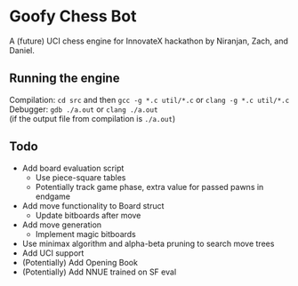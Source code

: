 # Goofy Chess Bot
A (future) UCI chess engine for InnovateX hackathon by Niranjan, Zach, and Daniel.

## Running the engine
Compilation:  `cd src`  and then  `gcc -g *.c util/*.c`  or  `clang -g *.c util/*.c` \
Debugger:  `gdb ./a.out`  or  `clang ./a.out` \
(if the output file from compilation is `./a.out`)

## Todo
- Add board evaluation script
  - Use piece-square tables
  - Potentially track game phase, extra value for passed pawns in endgame
- Add move functionality to Board struct
  - Update bitboards after move
- Add move generation
  - Implement magic bitboards
- Use minimax algorithm and alpha-beta pruning to search move trees
- Add UCI support
- (Potentially) Add Opening Book
- (Potentially) Add NNUE trained on SF eval
